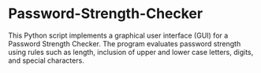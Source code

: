 # Password-Strength-Checker
This Python script implements a graphical user interface (GUI) for a Password Strength Checker. The program evaluates password strength using rules such as length, inclusion of upper and lower case letters, digits, and special characters.
